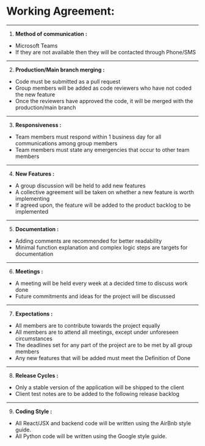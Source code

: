 # Working Agreement:
***
1. **Method of communication :**
  - Microsoft Teams
  - If they are not available then they will be contacted through Phone/SMS
***
2. **Production/Main branch merging :**
  - Code must be submitted as a pull request 
  - Group members will be added as code reviewers who have not coded the new feature
  - Once the reviewers have approved the code, it will be merged with the production/main branch
***
3. **Responsiveness :**
  - Team members must respond within 1 business day for all communications among group members
  - Team members must state any emergencies that occur to other team members
***
4. **New Features :**
  - A group discussion will be held to add new features
  - A collective agreement will be taken on whether a new feature is worth implementing
  - If agreed upon, the feature will be added to the product backlog to be implemented
***
5. **Documentation :**
  - Adding comments are recommended for better readability
  - Minimal function explanation and complex logic steps are targets for documentation 
***
6. **Meetings :**
  - A meeting will be held every week at a decided time to discuss work done
  - Future commitments and ideas for the project will be discussed
***
7. **Expectations :** 
  - All members are to contribute towards the project equally
  - All members are to attend all meetings, except under unforeseen circumstances
  - The deadlines set for any part of the project are to be met by all group members
  - Any new features that will be added must meet the Definition of Done
***
8. **Release Cycles :** 
  - Only a stable version of the application will be shipped to the client
  - Client test notes are to be added to the following release backlog
***
9. **Coding Style :**
  - All React/JSX and backend code will be written using the AirBnb style guide.
  - All Python code will be written using the Google style guide.
